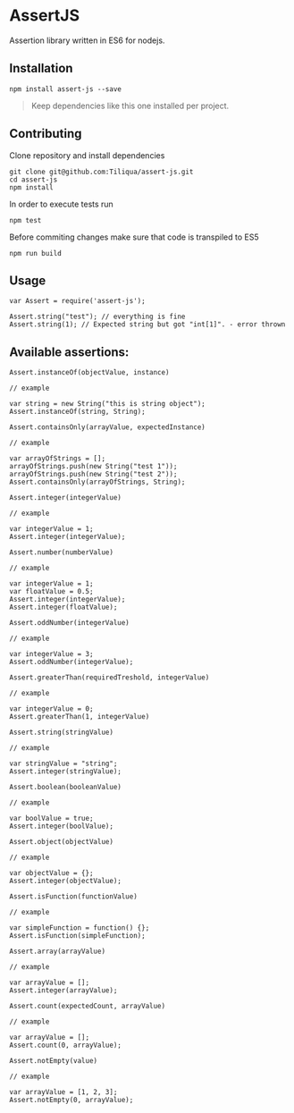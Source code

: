 # AssertJS

Assertion library written in ES6 for nodejs.

## Installation

```
npm install assert-js --save
```

> Keep dependencies like this one installed per project.

## Contributing

Clone repository and install dependencies

```
git clone git@github.com:Tiliqua/assert-js.git
cd assert-js
npm install
```

In order to execute tests run

```
npm test
```

Before commiting changes make sure that code is transpiled to ES5

```
npm run build
```

## Usage

```
var Assert = require('assert-js');

Assert.string("test"); // everything is fine
Assert.string(1); // Expected string but got "int[1]". - error thrown
```

## Available assertions:

```
Assert.instanceOf(objectValue, instance)

// example

var string = new String("this is string object");
Assert.instanceOf(string, String);
```

```
Assert.containsOnly(arrayValue, expectedInstance)

// example

var arrayOfStrings = [];
arrayOfStrings.push(new String("test 1"));
arrayOfStrings.push(new String("test 2"));
Assert.containsOnly(arrayOfStrings, String);
```

```
Assert.integer(integerValue)

// example

var integerValue = 1;
Assert.integer(integerValue);
```

```
Assert.number(numberValue)

// example

var integerValue = 1;
var floatValue = 0.5;
Assert.integer(integerValue);
Assert.integer(floatValue);
```

```
Assert.oddNumber(integerValue)

// example

var integerValue = 3;
Assert.oddNumber(integerValue);
```

```
Assert.greaterThan(requiredTreshold, integerValue)

// example

var integerValue = 0;
Assert.greaterThan(1, integerValue)
```

```
Assert.string(stringValue)

// example

var stringValue = "string";
Assert.integer(stringValue);
```

```
Assert.boolean(booleanValue)

// example

var boolValue = true;
Assert.integer(boolValue);
```

```
Assert.object(objectValue)

// example

var objectValue = {};
Assert.integer(objectValue);
```

```
Assert.isFunction(functionValue)

// example

var simpleFunction = function() {};
Assert.isFunction(simpleFunction);
```

```
Assert.array(arrayValue)

// example

var arrayValue = [];
Assert.integer(arrayValue);
```

```
Assert.count(expectedCount, arrayValue)

// example

var arrayValue = [];
Assert.count(0, arrayValue);
```

```
Assert.notEmpty(value)

// example

var arrayValue = [1, 2, 3];
Assert.notEmpty(0, arrayValue);
```

